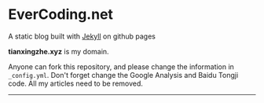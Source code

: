 # EverCoding.net

A static blog built with [Jekyll][] on github pages

**tianxingzhe.xyz** is my domain.

Anyone can fork this repository, and please change the information in `_config.yml`. Don't forget change the Google Analysis and Baidu Tongji code. All my articles need to be removed.

---

[Jekyll]: http://jekyllrb.com
